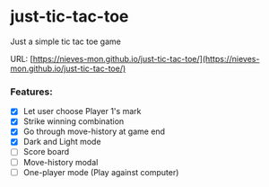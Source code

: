 # just-tic-tac-toe
Just a simple tic tac toe game

URL: [https://nieves-mon.github.io/just-tic-tac-toe/](https://nieves-mon.github.io/just-tic-tac-toe/)

### Features:
- [X] Let user choose Player 1's mark
- [X] Strike winning combination
- [X] Go through move-history at game end
- [X] Dark and Light mode
- [ ] Score board
- [ ] Move-history modal
- [ ] One-player mode (Play against computer)

